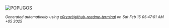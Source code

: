 <div align="justify">
<picture>
    <source media="(prefers-color-scheme: dark)" srcset="https://i.ibb.co/QvfM51mr/output-gif.gif">
    <source media="(prefers-color-scheme: light)" srcset="https://i.ibb.co/QvfM51mr/output-gif.gif">
    <img alt="POPUGOS" src="https://i.ibb.co/QvfM51mr/output-gif.gif">
</picture>

<sub><i>Generated automatically using [x0rzavi/github-readme-terminal](https://github.com/x0rzavi/github-readme-terminal) on Sat Feb 15 05:47:01 AM +05 2025</i></sub>
</div>